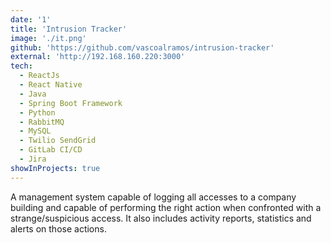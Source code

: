 ```yaml
---
date: '1'
title: 'Intrusion Tracker'
image: './it.png'
github: 'https://github.com/vascoalramos/intrusion-tracker'
external: 'http://192.168.160.220:3000'
tech:
  - ReactJs
  - React Native
  - Java
  - Spring Boot Framework
  - Python
  - RabbitMQ
  - MySQL
  - Twilio SendGrid
  - GitLab CI/CD
  - Jira
showInProjects: true
---
```


A management system capable of logging all accesses to a company building and capable of performing the right action when confronted with a strange/suspicious access. It also includes activity reports, statistics and alerts on those actions.